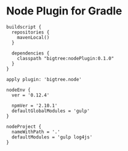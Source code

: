 Node Plugin for Gradle
================================================================================

    buildscript {  
      repositories {
        mavenLocal()
      }
        
      dependencies {
        classpath "bigtree:nodePlugin:0.1.0"
      }
    }
    
    apply plugin: 'bigtree.node'
    
    nodeEnv {
      ver = '0.12.4'
      
      npmVer = '2.10.1'
      defaultGlobalModules = 'gulp'
    }
    
    nodeProject {
      nameWithPath = '.'
      defaultModules = 'gulp log4js'
    }
